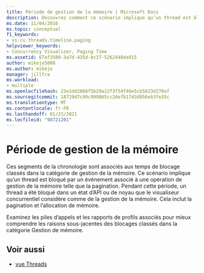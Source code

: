 ```yaml
---
title: Période de gestion de la mémoire | Microsoft Docs
description: Découvrez comment ce scénario implique qu’un thread est bloqué par un événement qui est associé à une opération de gestion de la mémoire telle que la pagination.
ms.date: 11/04/2016
ms.topic: conceptual
f1_keywords:
- vs.cv.threads.timeline.paging
helpviewer_keywords:
- Concurrency Visualizer, Paging Time
ms.assetid: 67af3509-3a7d-435d-bc37-5262448da915
author: mikejo5000
ms.author: mikejo
manager: jillfra
ms.workload:
- multiple
ms.openlocfilehash: 23e1dd2868f5b29a12f3f54f46e5cb5833d270af
ms.sourcegitcommit: 18729d7c99c999865cc2defb17d3d956eb3fe35c
ms.translationtype: MT
ms.contentlocale: fr-FR
ms.lasthandoff: 01/23/2021
ms.locfileid: "98721201"
---
```

# <a name="memory-management-time"></a>Période de gestion de la mémoire
Ces segments de la chronologie sont associés aux temps de blocage classés dans la catégorie de gestion de la mémoire. Ce scénario implique qu’un thread est bloqué par un événement associé à une opération de gestion de la mémoire telle que la pagination. Pendant cette période, un thread a été bloqué dans un état d’API ou de noyau que le visualiseur concurrentiel considère comme de la gestion de la mémoire. Cela inclut la pagination et l’allocation de mémoire.

 Examinez les piles d’appels et les rapports de profils associés pour mieux comprendre les raisons sous-jacentes des blocages classés dans la catégorie Gestion de mémoire.

## <a name="see-also"></a>Voir aussi
- [vue Threads](../profiling/threads-view-parallel-performance.md)